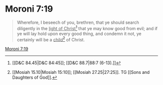 # Moroni 7:19

> Wherefore, I beseech of you, brethren, that ye should search diligently in the <u>light of Christ</u>[^a] that ye may know good from evil; and if ye will lay hold upon every good thing, and condemn it not, ye certainly will be a <u>child</u>[^b] of Christ.

[Moroni 7:19](https://www.churchofjesuschrist.org/study/scriptures/bofm/moro/7?lang=eng&id=p19#p19)


[^a]: [[D&C 84.45|D&C 84:45]]; [[D&C 88.7|88:7 (6-13).]]
[^b]: [[Mosiah 15.10|Mosiah 15:10]]; [[Mosiah 27.25|27:25]]. TG [[Sons and Daughters of God]].

